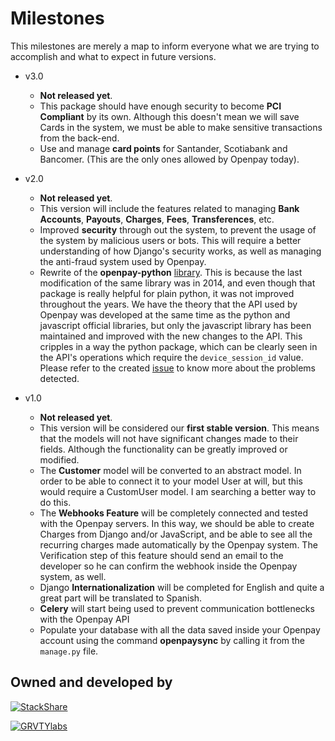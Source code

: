 Milestones
==========

This milestones are merely a map to inform everyone what we are trying to
accomplish and what to expect in future versions.

*   v3.0
    *   **Not released yet**.
    *   This package should have enough security to become **PCI Compliant**
    by its own. Although this doesn't mean we will save Cards in the system,
    we must be able to make sensitive transactions from the back-end.
    *   Use and manage **card points** for Santander, Scotiabank and
    Bancomer. (This are the only ones allowed by Openpay today).

*   v2.0
    *   **Not released yet**.
    *   This version will include the features related to managing
    **Bank Accounts**, **Payouts**, **Charges**, **Fees**, **Transferences**,
    etc.
    *   Improved **security** through out the system, to prevent the usage
    of the system by malicious users or bots. This will require a better
    understanding of how Django's security works, as well as managing the
    anti-fraud system used by Openpay.
    *   Rewrite of the **openpay-python** [library][openpay-git]. This is
    because the last modification of the same library was in 2014, and even
    though that package is really helpful for plain python, it was not improved
    throughout the years. We have the theory that the API used by Openpay was
    developed at the same time as the python and javascript official libraries,
    but only the javascript library has been maintained and improved with the
    new changes to the API. This cripples in a way the python package, which
    can be clearly seen in the API's operations which require the
    `device_session_id` value. Please refer to the created
    [issue][openpay-issue] to know more about the problems detected.


*   v1.0
    *   **Not released yet**.
    *   This version will be considered our **first stable version**. This
    means that the models will not have significant changes made to their
    fields. Although the functionality can be greatly improved or modified.
    *   The **Customer** model will be converted to an abstract model. In order
    to be able to connect it to your model User at will, but this would require
    a CustomUser model. I am searching a better way to do this.
    *   The **Webhooks Feature** will be completely connected and tested with
    the Openpay servers. In this way, we should be able to create Charges from
    Django and/or JavaScript, and be able to see all the recurring charges made
    automatically by the Openpay system. The Verification step of this feature
    should send an email to the developer so he can confirm the webhook inside
    the Openpay system, as well.
    *   Django **Internationalization** will be completed for English and
    quite a great part will be translated to Spanish.
    *   **Celery** will start being used to prevent communication bottlenecks
    with the Openpay API
    *   Populate your database with all the data saved inside your Openpay
    account using the command **openpaysync** by calling it from the
    `manage.py` file.



Owned and developed by
--------

[![StackShare][stack-shield]][stack-tech]


[![GRVTYlabs][logo]](www.grvtylabs.com)

[logo]: https://github.com/grvty-labs/django-openpay/blob/master/logo.png?raw=true "GRVTYlabs"
[stack-shield]: http://img.shields.io/badge/tech-stack-0690fa.svg?style=flat
[stack-tech]: http://stackshare.io/letops/grvtylabs

[openpay-git]: https://github.com/open-pay/openpay-python/
[openpay-issue]: https://github.com/open-pay/openpay-python/issues/3

